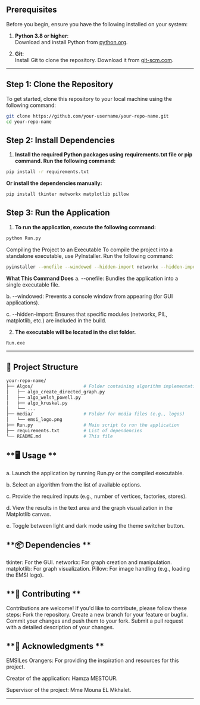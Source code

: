 ## **Prerequisites**
Before you begin, ensure you have the following installed on your system:

1. **Python 3.8 or higher**:  
   Download and install Python from [python.org](https://www.python.org/downloads/).

2. **Git**:  
   Install Git to clone the repository. Download it from [git-scm.com](https://git-scm.com/).

---

## **Step 1: Clone the Repository**
To get started, clone this repository to your local machine using the following command:

```bash
git clone https://github.com/your-username/your-repo-name.git
cd your-repo-name
```
## **Step 2: Install Dependencies**
1. **Install the required Python packages using requirements.txt file or pip command. Run the following command:**

```bash
pip install -r requirements.txt
```
**Or install the dependencies manually:**
```bash
pip install tkinter networkx matplotlib pillow
```

## **Step 3: Run the Application**
1. **To run the application, execute the following command:**

```bash
python Run.py
```

Compiling the Project to an Executable
To compile the project into a standalone executable, use PyInstaller. Run the following command:

```bash
pyinstaller --onefile --windowed --hidden-import networkx --hidden-import PIL --hidden-import matplotlib --hidden-import matplotlib.backends.backend_tkagg Run.py
```
**What This Command Does**
a. --onefile: Bundles the application into a single executable file.

b. --windowed: Prevents a console window from appearing (for GUI applications).

c. --hidden-import: Ensures that specific modules (networkx, PIL, matplotlib, etc.) are included in the build.

2. **The executable will be located in the dist folder.**
```bash
Run.exe
```
---

## **📂 Project Structure**
```bash
your-repo-name/
├── Algos/                   # Folder containing algorithm implementations
│   ├── algo_create_directed_graph.py
│   ├── algo_welsh_powell.py
│   ├── algo_kruskal.py
│   └── ...
├── media/                   # Folder for media files (e.g., logos)
│   └── emsi_logo.png
├── Run.py                   # Main script to run the application
├── requirements.txt         # List of dependencies
└── README.md                # This file
```

## **🖥️ Usage **
a. Launch the application by running Run.py or the compiled executable.

b. Select an algorithm from the list of available options.

c. Provide the required inputs (e.g., number of vertices, factories, stores).

d. View the results in the text area and the graph visualization in the Matplotlib canvas.

e. Toggle between light and dark mode using the theme switcher button.

## **📦 Dependencies **
tkinter: For the GUI.
networkx: For graph creation and manipulation.
matplotlib: For graph visualization.
Pillow: For image handling (e.g., loading the EMSI logo).

## **🤝 Contributing **
Contributions are welcome! If you'd like to contribute, please follow these steps:
Fork the repository.
Create a new branch for your feature or bugfix.
Commit your changes and push them to your fork.
Submit a pull request with a detailed description of your changes.


## **🙏 Acknowledgments **
EMSILes Orangers: For providing the inspiration and resources for this project.

Creator of the application: Hamza MESTOUR. 

Supervisor of the project: Mme Mouna EL Mkhalet. 

---

